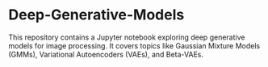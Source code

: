 # Deep-Generative-Models
This repository contains a Jupyter notebook exploring deep generative models for image processing. It covers topics like Gaussian Mixture Models (GMMs), Variational Autoencoders (VAEs), and Beta-VAEs.
